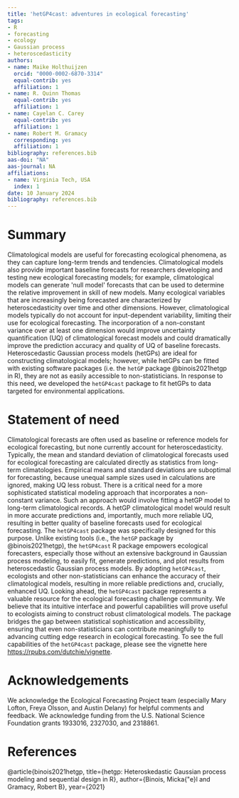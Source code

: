```yaml
---
title: 'hetGP4cast: adventures in ecological forecasting'
tags:
- R
- forecasting
- ecology
- Gaussian process
- heteroscedasticity
authors:
- name: Maike Holthuijzen
  orcid: "0000-0002-6870-3314"
  equal-contrib: yes
  affiliation: 1
- name: R. Quinn Thomas
  equal-contrib: yes
  affiliation: 1
- name: Cayelan C. Carey
  equal-contrib: yes
  affiliation: 1
- name: Robert M. Gramacy
  corresponding: yes
  affiliation: 1
bibliography: references.bib
aas-doi: "NA"
aas-journal: NA
affiliations:
- name: Virginia Tech, USA
  index: 1
date: 10 January 2024
bibliography: references.bib
---
```


# Summary
Climatological models are useful for forecasting ecological phenomena, as they can capture long-term trends and tendencies. Climatological models also provide important baseline forecasts for researchers developing and testing new ecological forecasting models; for example, climatological models can generate 'null model' forecasts that can be used to determine the relative improvement in skill of new models. Many ecological variables that are increasingly being forecasted are characterized by heteroscedasticity over time and other dimensions. However, climatological models typically do not account for input-dependent variability, limiting their use for ecological forecasting. The incorporation of a non-constant variance over at least one dimension would improve uncertainty quantification (UQ) of climatological forecast models and could dramatically improve the prediction accuracy and quality of UQ of baseline forecasts. Heteroscedastic Gaussian process models (hetGPs) are ideal for constructing climatological models; however, while hetGPs can be fitted with existing software packages (i.e. the `hetGP` package @binois2021hetgp in R), they are not as easily accessible to non-statisticians. In response to this need, we developed the `hetGP4cast` package to fit hetGPs to data targeted for environmental applications.

# Statement of need
Climatological forecasts are often used as baseline or reference models for ecological forecasting, but none currently account for heteroscedasticity. Typically, the mean and standard deviation of climatological forecasts used for ecological forecasting are calculated directly as statistics from long-term climatologies. Empirical means and standard deviations are suboptimal for forecasting, because unequal sample sizes used in calculations are ignored, making UQ less robust. There is a critical need for a more sophisticated statistical modeling approach that incorporates a non-constant variance. Such an approach would involve fitting a hetGP model to long-term climatological records. A hetGP climatological model would result in more accurate predictions and, importantly, much more reliable UQ, resulting in better quality of baseline forecasts used for ecological forecasting. The `hetGP4cast` package was specifically designed for this purpose. Unlike existing tools (i.e., the `hetGP` package by @binois2021hetgp), the `hetGP4cast` R package empowers ecological forecasters, especially those without an extensive background in Gaussian process modeling, to easily fit, generate predictions, and plot results from heteroscedastic Gaussian process models. By adopting `hetGP4cast`, ecologists and other non-statisticians can enhance the accuracy of their climatological models, resulting in more reliable predictions and, crucially, enhanced UQ. Looking ahead, the `hetGP4cast` package represents a valuable resource for the ecological forecasting challenge community. We believe that its intuitive interface and powerful capabilities will prove useful to ecologists aiming to construct robust climatological models. The package bridges the gap between statistical sophistication and accessibility, ensuring that even non-statisticians can contribute meaningfully to advancing cutting edge research in ecological forecasting. To see the full capabilities of the `hetGP4cast` package, please see the vignette here https://rpubs.com/dutchie/vignette.

# Acknowledgements

We acknowledge the Ecological Forecasting Project team (especially Mary Lofton, Freya Olsson, and Austin Delany) for helpful comments and feedback. We acknowledge funding from the U.S. National Science Foundation grants 1933016, 2327030, and 2318861.

# References
@article{binois2021hetgp,
  title={hetgp: Heteroskedastic Gaussian process modeling and sequential design in R},
  author={Binois, Micka{\"e}l and Gramacy, Robert B},
  year={2021}